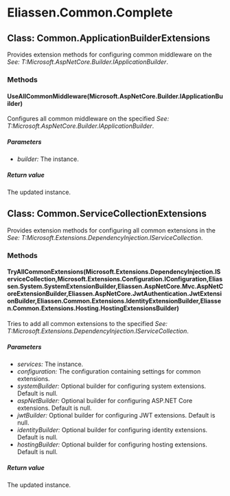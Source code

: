 ﻿# Eliassen.Common.Complete


## Class: Common.ApplicationBuilderExtensions
Provides extension methods for configuring common middleware on the 
 *See: T:Microsoft.AspNetCore.Builder.IApplicationBuilder*. 

### Methods


#### UseAllCommonMiddleware(Microsoft.AspNetCore.Builder.IApplicationBuilder)
Configures all common middleware on the specified 
 *See: T:Microsoft.AspNetCore.Builder.IApplicationBuilder*. 


##### Parameters
* *builder:* The instance.




##### Return value
The updated instance.



## Class: Common.ServiceCollectionExtensions
Provides extension methods for configuring all common extensions in the 
 *See: T:Microsoft.Extensions.DependencyInjection.IServiceCollection*. 

### Methods


#### TryAllCommonExtensions(Microsoft.Extensions.DependencyInjection.IServiceCollection,Microsoft.Extensions.Configuration.IConfiguration,Eliassen.System.SystemExtensionBuilder,Eliassen.AspNetCore.Mvc.AspNetCoreExtensionBuilder,Eliassen.AspNetCore.JwtAuthentication.JwtExtensionBuilder,Eliassen.Common.Extensions.IdentityExtensionBuilder,Eliassen.Common.Extensions.Hosting.HostingExtensionsBuilder)
Tries to add all common extensions to the specified 
 *See: T:Microsoft.Extensions.DependencyInjection.IServiceCollection*. 


##### Parameters
* *services:* The instance.
* *configuration:* The configuration containing settings for common extensions.
* *systemBuilder:* Optional builder for configuring system extensions. Default is null.
* *aspNetBuilder:* Optional builder for configuring ASP.NET Core extensions. Default is null.
* *jwtBuilder:* Optional builder for configuring JWT extensions. Default is null.
* *identityBuilder:* Optional builder for configuring identity extensions. Default is null.
* *hostingBuilder:* Optional builder for configuring hosting extensions. Default is null.




##### Return value
The updated instance.

